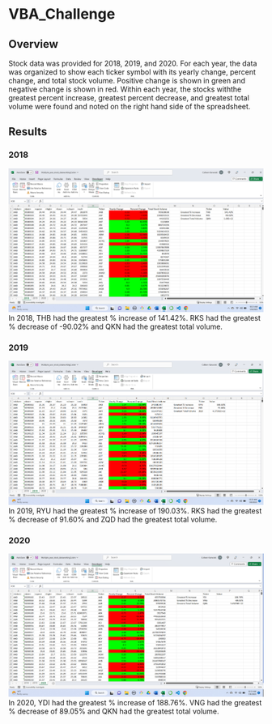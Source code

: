 # VBA_Challenge

## Overview
Stock data was provided for 2018, 2019, and 2020. For each year, the data was organized to show each ticker symbol with its yearly change, percent change, and total stock volume. Positive change is shown in green and negative change is shown in red. Within each year, the stocks withthe greatest percent increase, greatest percent decrease, and greatest total volume were found and noted on the right hand side of the spreadsheet.

## Results

### 2018
![Screenshot](2018.png)
In 2018, THB had the greatest % increase of 141.42%. RKS had the greatest % decrease of -90.02% and QKN had the greatest total volume.

### 2019
![Screenshot](2019.png)
In 2019, RYU had the greatest % increase of 190.03%. RKS had the greatest % decrease of 91.60% and ZQD had the greatest total volume.

### 2020
![Screenshot](2020.png)
In 2020, YDI had the greatest % increase of 188.76%. VNG had the greatest % decrease of 89.05% and QKN had the greatest total volume.
